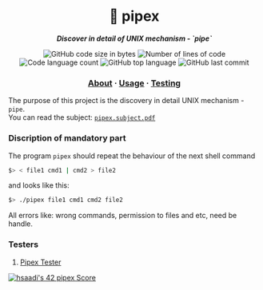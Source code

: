 
<h1 align="center">
	📖 pipex
</h1>

<p align="center">
	<b><i>Discover in detail  of UNIX mechanism - `pipe`</i></b><br>
</p>

<p align="center">
	<img alt="GitHub code size in bytes" src="https://img.shields.io/github/languages/code-size/iflis7/push_swap?color=lightblue" />
	<img alt="Number of lines of code" src="https://img.shields.io/tokei/lines/github/iflis7/push_swap?color=critical" />
	<img alt="Code language count" src="https://img.shields.io/github/languages/count/iflis7/push_swap?color=yellow" />
	<img alt="GitHub top language" src="https://img.shields.io/github/languages/top/iflis7/push_swap?color=blue" />
	<img alt="GitHub last commit" src="https://img.shields.io/github/last-commit/iflis7/push_swap?color=green" />
</p>

<h3 align="center">
	<a href="#%EF%B8%8F-about">About</a>
	<span> · </span>
	<a href="#%EF%B8%8F-usage">Usage</a>
	<span> · </span>
	<a href="#-testing">Testing</a>
</h3>

The purpose of this project is the discovery in detail UNIX mechanism - `pipe`.<br>
You can read the subject: [`pipex.subject.pdf`](subject/pipex.subject.pdf)


### Discription of mandatory part
The program `pipex` should repeat the behaviour of the next shell command
```bash
$> < file1 cmd1 | cmd2 > file2
```
and looks like this:
```bash
$> ./pipex file1 cmd1 cmd2 file2
```
All errors like: wrong commands,  permission to files and etc, need be handle.

### Testers
1) [Pipex Tester](https://github.com/vfurmane/pipex-tester "Pipex tester")

[![hsaadi's 42 pipex Score](https://badge42.vercel.app/api/v2/cl5s2p211013909jutf782quk/project/2591096)](https://github.com/JaeSeoKim/badge42)